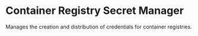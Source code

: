 # Container Registry Secret Manager

Manages the creation and distribution of credentials for container registries.
